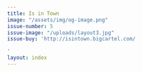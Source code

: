 ```yaml
---
title: Is in Town
image: "/assets/img/og-image.png"
issue-number: 5
issue-image: "/uploads/layout3.jpg"
issue-buy: 'http://isintown.bigcartel.com/

'
layout: index
---
```


